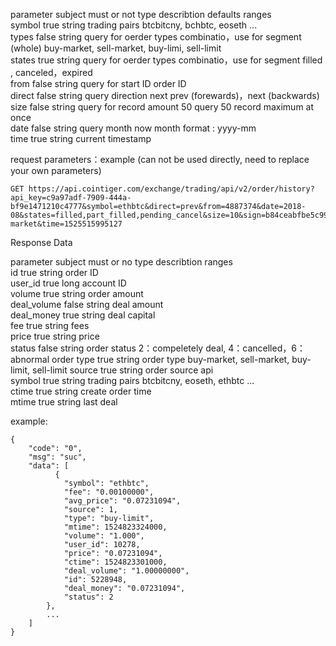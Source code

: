 

  parameter subject	must or not	type  	describtion                             	defaults                                	ranges                           
  symbol           	true       	string	trading pairs                           	                                        	btcbitcny, bchbtc, eoseth ...    
  types            	false      	string	query for oerder types combinatio，use for segment   (whole)	buy-market, sell-market, buy-limi, sell-limit	                                 
  states           	true       	string	query for oerder types combinatio，use for segment	                                        	filled ,  canceled，expired       
  from             	false      	string	query for start ID order ID             	                                        	                                 
  direct           	false      	string	query direction                         	next                                    	prev (forewards)，next (backwards)
  size             	false      	string	query for record amount                 	50                                      	query 50 record maximum at once  
  date             	false      	string	query month                             	now month                               	format : yyyy-mm                 
  time             	true       	string	current timestamp                       	                                        	                                 

request parameters：example  (can not be used directly, need to replace your own parameters)

    GET https://api.cointiger.com/exchange/trading/api/v2/order/history?api_key=c9a97adf-7909-444a-bf9e1471210c4777&symbol=ethbtc&direct=prev&from=4887374&date=2018-08&states=filled,part_filled,pending_cancel&size=10&sign=b84ceabfbe5c9975fde698279ab90cf6a9b39eae6fe0951455d748428b95345eb0a9d41075c5e7d66061e29fc2064c62ccd98a93fa7b885fa965c9e10fbdee99&types=buy-market&time=1525515995127

Response Data

  parameter subject	must or no	type  	describtion      	ranges                                  
  id               	true      	string	order ID         	                                        
  user_id          	true      	long  	account ID       	                                        
  volume           	true      	string	order amount     	                                        
  deal_volume      	false     	string	deal amount      	                                        
  deal_money       	true      	string	deal capital     	                                        
  fee              	true      	string	fees             	                                        
  price            	true      	string	price            	                                        
  status           	false     	string	order status     	2：compeletely deal, 4：cancelled，6：abnormal order
  type             	true      	string	order type       	buy-market, sell-market, buy-limit, sell-limit
  source           	true      	string	order source     	api                                     
  symbol           	true      	string	trading pairs    	btcbitcny, eoseth, ethbtc ...           
  ctime            	true      	string	create order time	                                        
  mtime            	true      	string	last deal        	                                        

example:

    {
        "code": "0",
        "msg": "suc",
        "data": [
              {
                "symbol": "ethbtc",
                "fee": "0.00100000",
                "avg_price": "0.07231094",
                "source": 1,
                "type": "buy-limit",
                "mtime": 1524823324000,
                "volume": "1.000",
                "user_id": 10278,
                "price": "0.07231094",
                "ctime": 1524823301000,
                "deal_volume": "1.00000000",
                "id": 5228948,
                "deal_money": "0.07231094",
                "status": 2
            },
            ...
        ]
    }
